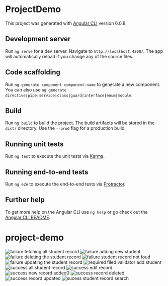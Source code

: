 # ProjectDemo

This project was generated with [Angular CLI](https://github.com/angular/angular-cli) version 6.0.8.

## Development server

Run `ng serve` for a dev server. Navigate to `http://localhost:4200/`. The app will automatically reload if you change any of the source files.

## Code scaffolding

Run `ng generate component component-name` to generate a new component. You can also use `ng generate directive|pipe|service|class|guard|interface|enum|module`.

## Build

Run `ng build` to build the project. The build artifacts will be stored in the `dist/` directory. Use the `--prod` flag for a production build.

## Running unit tests

Run `ng test` to execute the unit tests via [Karma](https://karma-runner.github.io).

## Running end-to-end tests

Run `ng e2e` to execute the end-to-end tests via [Protractor](http://www.protractortest.org/).

## Further help

To get more help on the Angular CLI use `ng help` or go check out the [Angular CLI README](https://github.com/angular/angular-cli/blob/master/README.md).
# project-demo

![failure fetching all student record](https://user-images.githubusercontent.com/37674711/45856526-86c85f00-bd72-11e8-9b19-edfad2a89aaa.png)
![failure adding new student](https://user-images.githubusercontent.com/37674711/45856528-86c85f00-bd72-11e8-97d1-a26a28705b57.png)
![failure deleting the student record](https://user-images.githubusercontent.com/37674711/45856529-8760f580-bd72-11e8-96dc-9dc623edb6b4.png)
![failure student record not foud](https://user-images.githubusercontent.com/37674711/45856530-8760f580-bd72-11e8-96ff-f628127d72a4.png)
![failure updating the student record](https://user-images.githubusercontent.com/37674711/45856531-87f98c00-bd72-11e8-946e-529e905851db.png)
![required filed validator add student](https://user-images.githubusercontent.com/37674711/45856532-87f98c00-bd72-11e8-8dfb-8975fd0d1fa8.png)
![success all student record](https://user-images.githubusercontent.com/37674711/45856533-87f98c00-bd72-11e8-9c3b-bb1d2c8771d3.jpg)
![success edit record](https://user-images.githubusercontent.com/37674711/45856534-88922280-bd72-11e8-97d6-298d8cb8f131.png)
![success new record added0](https://user-images.githubusercontent.com/37674711/45856535-88922280-bd72-11e8-8fa5-cfd271429ce3.png)
![success record deleted](https://user-images.githubusercontent.com/37674711/45856537-892ab900-bd72-11e8-881d-1610ec8173f7.png)
![success record updated](https://user-images.githubusercontent.com/37674711/45856538-89c34f80-bd72-11e8-92e9-a879e09ef245.png)
![sucess student record search](https://user-images.githubusercontent.com/37674711/45856539-89c34f80-bd72-11e8-8d1a-0c9bd6583126.png)
